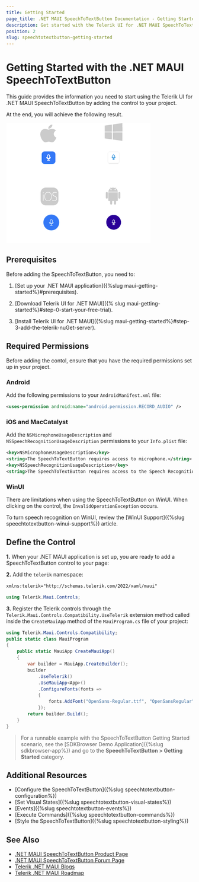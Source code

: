 ```yaml
---
title: Getting Started
page_title: .NET MAUI SpeechToTextButton Documentation - Getting Started
description: Get started with the Telerik UI for .NET MAUI SpeechToTextButton control and add the control to your .NET MAUI project.
position: 2
slug: speechtotextbutton-getting-started
---
```


# Getting Started with the .NET MAUI SpeechToTextButton

This guide provides the information you need to start using the Telerik UI for .NET MAUI SpeechToTextButton by adding the control to your project.

At the end, you will achieve the following result.

![.NET MAUI SpeechToTextButton Getting Started](images/speechtotextbutton-getting-started.png)

## Prerequisites

Before adding the SpeechToTextButton, you need to:

1. [Set up your .NET MAUI application]({%slug maui-getting-started%}#prerequisites).

1. [Download Telerik UI for .NET MAUI]({% slug maui-getting-started%}#step-0-start-your-free-trial).

1. [Install Telerik UI for .NET MAUI]({%slug maui-getting-started%}#step-3-add-the-telerik-nuGet-server).

## Required Permissions

Before adding the contol, ensure that you have the required permissions set up in your project.

### Android

Add the following permissions to your `AndroidManifest.xml` file:

```xml
<uses-permission android:name="android.permission.RECORD_AUDIO" />
```

### iOS and MacCatalyst

Add the `NSMicrophoneUsageDescription` and `NSSpeechRecognitionUsageDescription` permissions to your `Info.plist` file:

```xml
<key>NSMicrophoneUsageDescription</key>
<string>The SpeechToTextButton requires access to microphone.</string>
<key>NSSpeechRecognitionUsageDescription</key>
<string>The SpeechToTextButton requires access to the Speech Recognition service.</string>
```

### WinUI

There are limitations when using the SpeechToTextButton on WinUI. When clicking on the control, the `InvalidOperationException` occurs.

To turn speech recognition on WinUI, review the [WinUI Support]({%slug speechtotextbutton-winui-support%}) article.

## Define the Control

**1.** When your .NET MAUI application is set up, you are ready to add a SpeechToTextButton control to your page:

<snippet id='speechtotext-getting-started-xaml' />
<snippet id='speechtotext-getting-started-csharp' />

**2.** Add the `telerik` namespace:

```XAML
xmlns:telerik="http://schemas.telerik.com/2022/xaml/maui"
```
```C#
using Telerik.Maui.Controls;
```

**3.** Register the Telerik controls through the `Telerik.Maui.Controls.Compatibility.UseTelerik` extension method called inside the `CreateMauiApp` method of the `MauiProgram.cs` file of your project:

```C#
using Telerik.Maui.Controls.Compatibility;
public static class MauiProgram
{
	public static MauiApp CreateMauiApp()
	{
		var builder = MauiApp.CreateBuilder();
		builder
			.UseTelerik()
			.UseMauiApp<App>()
			.ConfigureFonts(fonts =>
			{
				fonts.AddFont("OpenSans-Regular.ttf", "OpenSansRegular");
			});
		return builder.Build();
	}
}           
```

> For a runnable example with the SpeechToTextButton Getting Started scenario, see the [SDKBrowser Demo Application]({%slug sdkbrowser-app%}) and go to the **SpeechToTextButton > Getting Started** category.

## Additional Resources

- [Configure the SpeechToTextButton]({%slug speechtotextbutton-configuration%})
- [Set Visual States]({%slug speechtotextbutton-visual-states%})
- [Events]({%slug speechtotextbutton-events%})
- [Execute Commands]({%slug speechtotextbutton-commands%})
- [Style the SpeechToTextButton]({%slug speechtotextbutton-styling%})

## See Also

- [.NET MAUI SpeechToTextButton Product Page](https://www.telerik.com/maui-ui/speechtotextbutton)
- [.NET MAUI SpeechToTextButton Forum Page](https://www.telerik.com/forums/maui?tagId=1764)
- [Telerik .NET MAUI Blogs](https://www.telerik.com/blogs/mobile-net-maui)
- [Telerik .NET MAUI Roadmap](https://www.telerik.com/support/whats-new/maui-ui/roadmap)